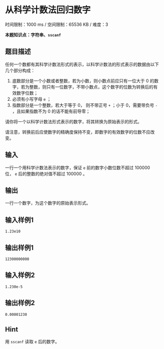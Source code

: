 # 从科学计数法回归数字

时间限制：1000 ms / 空间限制：65536 KB / 难度：3

**本题知识点：字符串、`sscanf`**

## 题目描述

任何一个数都有其科学计数法形式的表示，以科学计数法的形式表示的数据由以下几个部分构成：

1. 底数部分是一个小数或者整数，若为小数，则小数点前应只有一位大于 $0$ 的数字，若为整数，则只有一位数字，不带小数点，这个数字的位数为转换后的有效数字位数；
2. 必须有小写字母 `e` ；
3. 指数部分是一个整数，若大于等于 $0$， 则不带正号 `+` ；小于 $0$，需要带负号 `-` ，且如果指数不为 $0$ 的话不能有前导零；

请你将一个以科学计数法形式表示的数字，将其转换为原始表示的形式。

请注意，转换前后应使数字的精确度保持不变，即数字的有效数字的位数不应改变。

## 输入

一行一个用科学计数法表示的数字，保证 `e` 前的数字小数位数不超过 $100000$ 位， `e` 后的整数的绝对值不超过 $100000$ 。

## 输出

一行一个数字，为这个数字的原始表示形式。

## 输入样例1

    1.23e10

## 输出样例1

    12300000000

## 输入样例2

    1.230e-5

## 输出样例2

    0.00001230

## Hint

用 `sscanf` 读取 `e` 后的数字。
